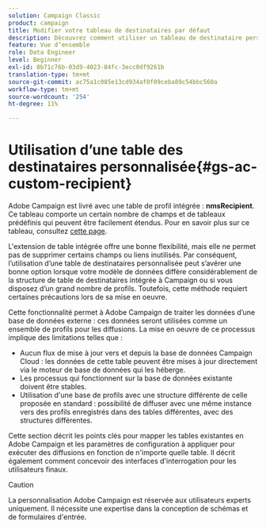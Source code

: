 ```yaml
---
solution: Campaign Classic
product: campaign
title: Modifier votre tableau de destinataires par défaut
description: Découvrez comment utiliser un tableau de destinataire personnalisé
feature: Vue d’ensemble
role: Data Engineer
level: Beginner
exl-id: 0b71c76b-03d9-4023-84fc-3ecc0df9261b
translation-type: tm+mt
source-git-commit: ac75a1c085e13cd934af0f09ceba89c54bbc560a
workflow-type: tm+mt
source-wordcount: '254'
ht-degree: 11%

---
```


# Utilisation d’une table des destinataires personnalisée{#gs-ac-custom-recipient}

Adobe Campaign est livré avec une table de profil intégrée : **nmsRecipient**. Ce tableau comporte un certain nombre de champs et de tableaux prédéfinis qui peuvent être facilement étendus. Pour en savoir plus sur ce tableau, consultez [cette page](datamodel.md#ootb-profiles).

L&#39;extension de table intégrée offre une bonne flexibilité, mais elle ne permet pas de supprimer certains champs ou liens inutilisés. Par conséquent, l’utilisation d’une table de destinataires personnalisée peut s’avérer une bonne option lorsque votre modèle de données diffère considérablement de la structure de table de destinataires intégrée à Campaign ou si vous disposez d’un grand nombre de profils.  Toutefois, cette méthode requiert certaines précautions lors de sa mise en oeuvre.

Cette fonctionnalité permet à Adobe Campaign de traiter les données d’une base de données externe : ces données seront utilisées comme un ensemble de profils pour les diffusions. La mise en oeuvre de ce processus implique des limitations telles que :

* Aucun flux de mise à jour vers et depuis la base de données Campaign Cloud : les données de cette table peuvent être mises à jour directement via le moteur de base de données qui les héberge.
* Les processus qui fonctionnent sur la base de données existante doivent être stables.
* Utilisation d&#39;une base de profils avec une structure différente de celle proposée en standard : possibilité de diffuser avec une même instance vers des profils enregistrés dans des tables différentes, avec des structures différentes.

Cette section décrit les points clés pour mapper les tables existantes en Adobe Campaign et les paramètres de configuration à appliquer pour exécuter des diffusions en fonction de n&#39;importe quelle table. Il décrit également comment concevoir des interfaces d&#39;interrogation pour les utilisateurs finaux.

>[!CAUTION]
>
>La personnalisation Adobe Campaign est réservée aux utilisateurs experts uniquement. Il nécessite une expertise dans la conception de schémas et de formulaires d&#39;entrée.

